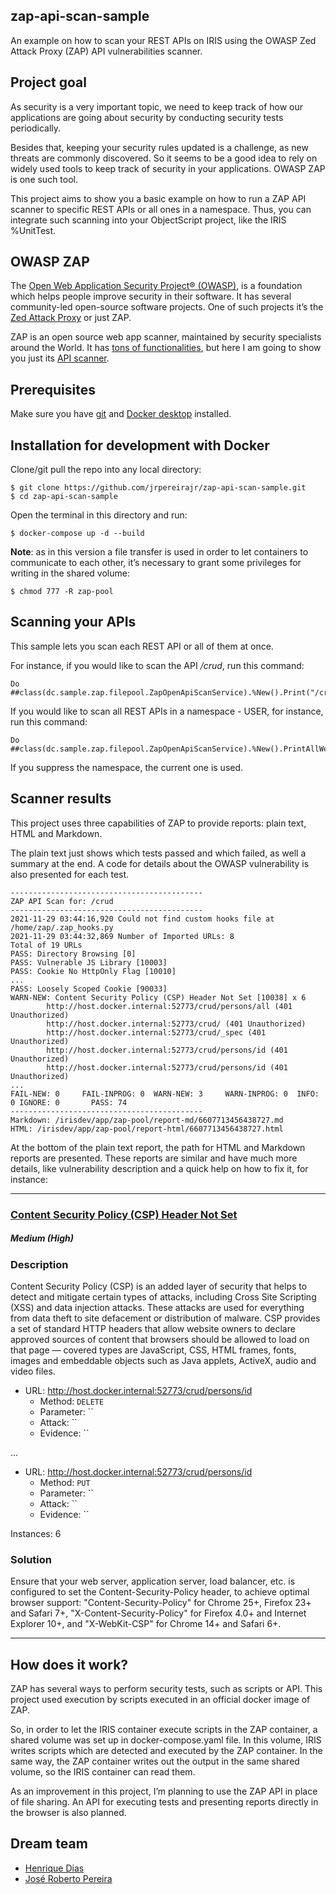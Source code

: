 ## zap-api-scan-sample
An example on how to scan your REST APIs on IRIS using the OWASP Zed Attack Proxy (ZAP) API vulnerabilities scanner.
## Project goal
As security is a very important topic, we need to keep track of how our applications are going about security by conducting security tests periodically.

Besides that, keeping your security rules updated is a challenge, as new threats are commonly discovered. So it seems to be a good idea to rely on widely used tools to keep track of security in your applications. OWASP ZAP is one such tool.

This project aims to show you a basic example on how to run a ZAP API scanner to specific REST APIs or all ones in a namespace. Thus, you can integrate such scanning into your ObjectScript project, like the IRIS %UnitTest.
## OWASP ZAP
The [Open Web Application Security Project® (OWASP)](https://owasp.org/), is a foundation which helps people improve security in their software. It has several community-led open-source software projects. One of such projects it’s the [Zed Attack Proxy](https://owasp.org/www-project-zap/) or just ZAP.

ZAP is an open source web app scanner, maintained by security specialists around the World. It has [tons of functionalities](https://www.zaproxy.org/docs/), but here I am going to show you just its [API scanner](https://www.zaproxy.org/docs/docker/api-scan/).
## Prerequisites
Make sure you have [git](https://git-scm.com/book/en/v2/Getting-Started-Installing-Git) and [Docker desktop](https://www.docker.com/products/docker-desktop) installed.
## Installation for development with Docker
Clone/git pull the repo into any local directory:
```
$ git clone https://github.com/jrpereirajr/zap-api-scan-sample.git
$ cd zap-api-scan-sample
```
Open the terminal in this directory and run:
```
$ docker-compose up -d --build
```
**Note**: as in this version a file transfer is used in order to let containers to communicate to each other, it’s necessary to grant some privileges for writing in the shared volume:
```
$ chmod 777 -R zap-pool
```
## Scanning your APIs
This sample lets you scan each REST API or all of them at once.

For instance, if you would like to scan the API */crud*, run this command:
```
Do ##class(dc.sample.zap.filepool.ZapOpenApiScanService).%New().Print("/crud")
```
If you would like to scan all REST APIs in a namespace - USER, for instance, run this command:
```
Do ##class(dc.sample.zap.filepool.ZapOpenApiScanService).%New().PrintAllWebApps("USER")
```
If you suppress the namespace, the current one is used.
## Scanner results
This project uses  three capabilities of ZAP to provide reports: plain text, HTML and Markdown.

The plain text just shows which tests passed and which failed, as well a summary at the end. A code for details about the OWASP vulnerability is also presented for each test.
```
-------------------------------------------
ZAP API Scan for: /crud
-------------------------------------------
2021-11-29 03:44:16,920 Could not find custom hooks file at /home/zap/.zap_hooks.py 
2021-11-29 03:44:32,869 Number of Imported URLs: 8
Total of 19 URLs
PASS: Directory Browsing [0]
PASS: Vulnerable JS Library [10003]
PASS: Cookie No HttpOnly Flag [10010]
...
PASS: Loosely Scoped Cookie [90033]
WARN-NEW: Content Security Policy (CSP) Header Not Set [10038] x 6 
        http://host.docker.internal:52773/crud/persons/all (401 Unauthorized)
        http://host.docker.internal:52773/crud/ (401 Unauthorized)
        http://host.docker.internal:52773/crud/_spec (401 Unauthorized)
        http://host.docker.internal:52773/crud/persons/id (401 Unauthorized)
        http://host.docker.internal:52773/crud/persons/id (401 Unauthorized)
...
FAIL-NEW: 0     FAIL-INPROG: 0  WARN-NEW: 3     WARN-INPROG: 0  INFO: 0 IGNORE: 0       PASS: 74
-------------------------------------------
Markdown: /irisdev/app/zap-pool/report-md/6607713456438727.md
HTML: /irisdev/app/zap-pool/report-html/6607713456438727.html
```
At the bottom of the plain text report, the path for HTML and Markdown reports are presented. These reports are similar and have much more details, like vulnerability description and a quick help on how to fix it, for instance:

---
### [ Content Security Policy (CSP) Header Not Set ](https://www.zaproxy.org/docs/alerts/10038/)

##### Medium (High)

### Description

Content Security Policy (CSP) is an added layer of security that helps to detect and mitigate certain types of attacks, including Cross Site Scripting (XSS) and data injection attacks. These attacks are used for everything from data theft to site defacement or distribution of malware. CSP provides a set of standard HTTP headers that allow website owners to declare approved sources of content that browsers should be allowed to load on that page — covered types are JavaScript, CSS, HTML frames, fonts, images and embeddable objects such as Java applets, ActiveX, audio and video files.

* URL: http://host.docker.internal:52773/crud/persons/id
  * Method: `DELETE`
  * Parameter: ``
  * Attack: ``
  * Evidence: ``

...

* URL: http://host.docker.internal:52773/crud/persons/id
  * Method: `PUT`
  * Parameter: ``
  * Attack: ``
  * Evidence: ``

Instances: 6

### Solution

Ensure that your web server, application server, load balancer, etc. is configured to set the Content-Security-Policy header, to achieve optimal browser support: "Content-Security-Policy" for Chrome 25+, Firefox 23+ and Safari 7+, "X-Content-Security-Policy" for Firefox 4.0+ and Internet Explorer 10+, and "X-WebKit-CSP" for Chrome 14+ and Safari 6+.

---

## How does it work?
ZAP has several ways to perform security tests, such as scripts or API. This project used execution by scripts executed in an official docker image of ZAP.

So, in order to let the IRIS container execute scripts in the ZAP container, a shared volume was set up in docker-compose.yaml file. In this volume, IRIS writes scripts which are detected and executed by the ZAP container. In the same way, the ZAP container writes out the output in the same shared volume, so the IRIS container can read them.

As an improvement in this project, I’m planning to use the ZAP API in place of file sharing. An API for executing tests and presenting reports directly in the browser is also planned.

## Dream team

* [Henrique Dias](https://community.intersystems.com/user/henrique-dias-2)
* [José Roberto Pereira](https://community.intersystems.com/user/jos%C3%A9-roberto-pereira-0)
